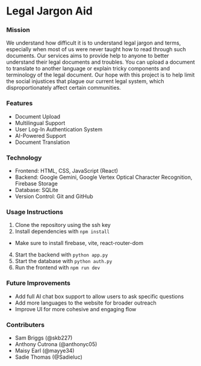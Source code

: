 #  Legal Jargon Aid

### Mission
We understand how difficult it is to understand legal jargon and terms, especially when most of us were never taught how to read through such documents. Our services aims to provide help to anyone to better understand their legal documents and troubles. You can upload a document to translate to another language or explain tricky components and terminology of the legal document. Our hope with this project is to help limit the social injustices that plague our current legal system, which disproportionately affect certain communities. 

### Features
* Document Upload
* Multilingual Support
* User Log-In Authentication System
* AI-Powered Support
* Document Translation

### Technology
* Frontend: HTML, CSS, JavaScript (React)
* Backend: Google Gemini, Google Vertex Optical Character Recognition, Firebase Storage
* Database: SQLite
* Version Control: Git and GitHub

### Usage Instructions
1. Clone the repository using the ssh key
2. Install dependencies with `npm install`
  * Make sure to install firebase, vite, react-router-dom
4. Start the backend with `python app.py`
5. Start the database with `python auth.py`
6. Run the frontend with `npm run dev`

### Future Improvements
* Add full AI chat box support to allow users to ask specific questions
* Add more languages to the website for broader outreach
* Improve UI for more cohesive and engaging flow

### Contributers
* Sam Briggs (@skb227)
* Anthony Cutrona (@anthonyc05)
* Maisy Earl (@mayye34)
* Sadie Thomas (@Sadieluc)
